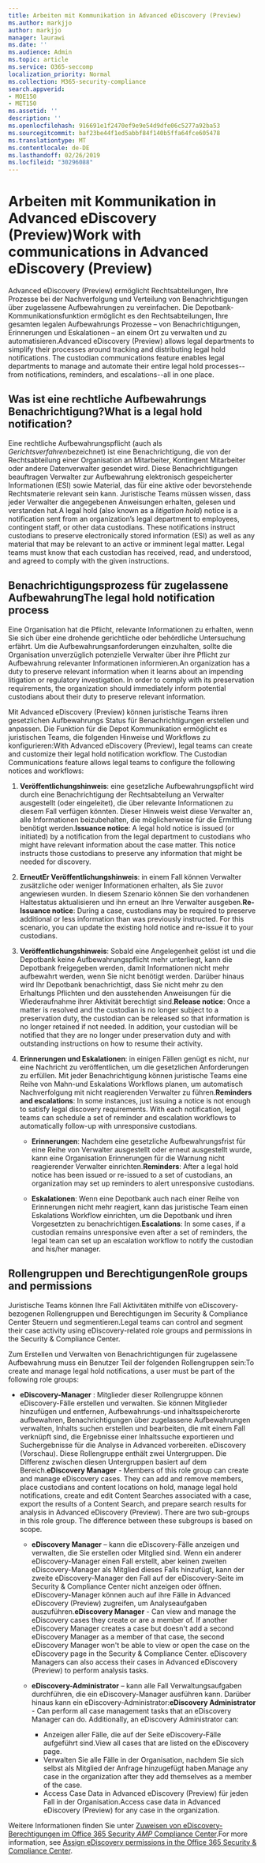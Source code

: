 ```yaml
---
title: Arbeiten mit Kommunikation in Advanced eDiscovery (Preview)
ms.author: markjjo
author: markjjo
manager: laurawi
ms.date: ''
ms.audience: Admin
ms.topic: article
ms.service: O365-seccomp
localization_priority: Normal
ms.collection: M365-security-compliance
search.appverid:
- MOE150
- MET150
ms.assetid: ''
description: ''
ms.openlocfilehash: 916691e1f2470ef9e9e54d9dfe06c5277a92ba53
ms.sourcegitcommit: baf23be44f1ed5abbf84f140b5ffa64fce605478
ms.translationtype: MT
ms.contentlocale: de-DE
ms.lasthandoff: 02/26/2019
ms.locfileid: "30296088"
---
```

# <a name="work-with-communications-in-advanced-ediscovery-preview"></a><span data-ttu-id="850d4-102">Arbeiten mit Kommunikation in Advanced eDiscovery (Preview)</span><span class="sxs-lookup"><span data-stu-id="850d4-102">Work with communications in Advanced eDiscovery (Preview)</span></span>

<span data-ttu-id="850d4-p101">Advanced eDiscovery (Preview) ermöglicht Rechtsabteilungen, Ihre Prozesse bei der Nachverfolgung und Verteilung von Benachrichtigungen über zugelassene Aufbewahrungen zu vereinfachen. Die Depotbank-Kommunikationsfunktion ermöglicht es den Rechtsabteilungen, Ihre gesamten legalen Aufbewahrungs Prozesse – von Benachrichtigungen, Erinnerungen und Eskalationen – an einem Ort zu verwalten und zu automatisieren.</span><span class="sxs-lookup"><span data-stu-id="850d4-p101">Advanced eDiscovery (Preview) allows legal departments to simplify their processes around tracking and distributing legal hold notifications. The custodian communications feature enables legal departments to manage and automate their entire legal hold processes--from notifications, reminders, and escalations--all in one place.</span></span>

## <a name="what-is-a-legal-hold-notification"></a><span data-ttu-id="850d4-105">Was ist eine rechtliche Aufbewahrungs Benachrichtigung?</span><span class="sxs-lookup"><span data-stu-id="850d4-105">What is a legal hold notification?</span></span>

<span data-ttu-id="850d4-p102">Eine rechtliche Aufbewahrungspflicht (auch als *Gerichtsverfahren*bezeichnet) ist eine Benachrichtigung, die von der Rechtsabteilung einer Organisation an Mitarbeiter, Kontingent Mitarbeiter oder andere Datenverwalter gesendet wird. Diese Benachrichtigungen beauftragen Verwalter zur Aufbewahrung elektronisch gespeicherter Informationen (ESI) sowie Material, das für eine aktive oder bevorstehende Rechtsmaterie relevant sein kann. Juristische Teams müssen wissen, dass jeder Verwalter die angegebenen Anweisungen erhalten, gelesen und verstanden hat.</span><span class="sxs-lookup"><span data-stu-id="850d4-p102">A legal hold (also known as a *litigation hold*) notice is a notification sent from an organization’s legal department to employees, contingent staff, or other data custodians. These notifications instruct custodians to preserve electronically stored information (ESI) as well as any material that may be relevant to an active or imminent legal matter. Legal teams must know that each custodian has received, read, and understood, and agreed to comply with the given instructions.</span></span>

## <a name="the-legal-hold-notification-process"></a><span data-ttu-id="850d4-109">Benachrichtigungsprozess für zugelassene Aufbewahrung</span><span class="sxs-lookup"><span data-stu-id="850d4-109">The legal hold notification process</span></span>

<span data-ttu-id="850d4-p103">Eine Organisation hat die Pflicht, relevante Informationen zu erhalten, wenn Sie sich über eine drohende gerichtliche oder behördliche Untersuchung erfährt. Um die Aufbewahrungsanforderungen einzuhalten, sollte die Organisation unverzüglich potenzielle Verwalter über ihre Pflicht zur Aufbewahrung relevanter Informationen informieren.</span><span class="sxs-lookup"><span data-stu-id="850d4-p103">An organization has a duty to preserve relevant information when it learns about an impending litigation or regulatory investigation. In order to comply with its preservation requirements, the organization should immediately inform potential custodians about their duty to preserve relevant information.</span></span> 

<span data-ttu-id="850d4-p104">Mit Advanced eDiscovery (Preview) können juristische Teams ihren gesetzlichen Aufbewahrungs Status für Benachrichtigungen erstellen und anpassen. Die Funktion für die Depot Kommunikation ermöglicht es juristischen Teams, die folgenden Hinweise und Workflows zu konfigurieren:</span><span class="sxs-lookup"><span data-stu-id="850d4-p104">With Advanced eDiscovery (Preview), legal teams can create and customize their legal hold notification workflow. The Custodian Communications feature allows legal teams to configure the following notices and workflows:</span></span>

1. <span data-ttu-id="850d4-p105">**Veröffentlichungshinweis**: eine gesetzliche Aufbewahrungspflicht wird durch eine Benachrichtigung der Rechtsabteilung an Verwalter ausgestellt (oder eingeleitet), die über relevante Informationen zu diesem Fall verfügen könnten. Dieser Hinweis weist diese Verwalter an, alle Informationen beizubehalten, die möglicherweise für die Ermittlung benötigt werden.</span><span class="sxs-lookup"><span data-stu-id="850d4-p105">**Issuance notice**: A legal hold notice is issued (or initiated) by a notification from the legal department to custodians who might have relevant information about the case matter. This notice instructs those custodians to preserve any information that might be needed for discovery.</span></span> 
   
2.  <span data-ttu-id="850d4-p106">**ErneutEr Veröffentlichungshinweis**: in einem Fall können Verwalter zusätzliche oder weniger Informationen erhalten, als Sie zuvor angewiesen wurden. In diesem Szenario können Sie den vorhandenen Haltestatus aktualisieren und ihn erneut an Ihre Verwalter ausgeben.</span><span class="sxs-lookup"><span data-stu-id="850d4-p106">**Re-Issuance notice**: During a case, custodians may be required to preserve additional or less information than was previously instructed. For this scenario, you can update the existing hold notice and re-issue it to your custodians.</span></span>

3.  <span data-ttu-id="850d4-p107">**Veröffentlichungshinweis**: Sobald eine Angelegenheit gelöst ist und die Depotbank keine Aufbewahrungspflicht mehr unterliegt, kann die Depotbank freigegeben werden, damit Informationen nicht mehr aufbewahrt werden, wenn Sie nicht benötigt werden. Darüber hinaus wird Ihr Depotbank benachrichtigt, dass Sie nicht mehr zu den Erhaltungs Pflichten und den ausstehenden Anweisungen für die Wiederaufnahme ihrer Aktivität berechtigt sind.</span><span class="sxs-lookup"><span data-stu-id="850d4-p107">**Release notice**: Once a matter is resolved and the custodian is no longer subject to a preservation duty, the custodian can be released so that information is no longer retained if not needed. In addition, your custodian will be notified that they are no longer under preservation duty and with outstanding instructions on how to resume their activity.</span></span>

4. <span data-ttu-id="850d4-p108">**Erinnerungen und Eskalationen**: in einigen Fällen genügt es nicht, nur eine Nachricht zu veröffentlichen, um die gesetzlichen Anforderungen zu erfüllen. Mit jeder Benachrichtigung können juristische Teams eine Reihe von Mahn-und Eskalations Workflows planen, um automatisch Nachverfolgung mit nicht reagierenden Verwalter zu führen.</span><span class="sxs-lookup"><span data-stu-id="850d4-p108">**Reminders and escalations**: In some instances, just issuing a notice is not enough to satisfy legal discovery requirements. With each notification, legal teams can schedule a set of reminder and escalation workflows to automatically follow-up with unresponsive custodians.</span></span>

    - <span data-ttu-id="850d4-122">**Erinnerungen**: Nachdem eine gesetzliche Aufbewahrungsfrist für eine Reihe von Verwalter ausgestellt oder erneut ausgestellt wurde, kann eine Organisation Erinnerungen für die Warnung nicht reagierender Verwalter einrichten.</span><span class="sxs-lookup"><span data-stu-id="850d4-122">**Reminders**:  After a legal hold notice has been issued or re-issued to a set of custodians, an organization may set up reminders to alert unresponsive custodians.</span></span> 

    - <span data-ttu-id="850d4-123">**Eskalationen**: Wenn eine Depotbank auch nach einer Reihe von Erinnerungen nicht mehr reagiert, kann das juristische Team einen Eskalations Workflow einrichten, um die Depotbank und ihren Vorgesetzten zu benachrichtigen.</span><span class="sxs-lookup"><span data-stu-id="850d4-123">**Escalations**: In some cases, if a custodian remains unresponsive even after a set of reminders, the legal team can set up an escalation workflow to notify the custodian and his/her manager.</span></span>

## <a name="role-groups-and-permissions"></a><span data-ttu-id="850d4-124">Rollengruppen und Berechtigungen</span><span class="sxs-lookup"><span data-stu-id="850d4-124">Role groups and permissions</span></span> 

<span data-ttu-id="850d4-125">Juristische Teams können Ihre Fall Aktivitäten mithilfe von eDiscovery-bezogenen Rollengruppen und Berechtigungen im Security & Compliance Center Steuern und segmentieren.</span><span class="sxs-lookup"><span data-stu-id="850d4-125">Legal teams can control and segment their case activity using eDiscovery-related role groups and permissions in the Security & Compliance Center.</span></span> 

<span data-ttu-id="850d4-126">Zum Erstellen und Verwalten von Benachrichtigungen für zugelassene Aufbewahrung muss ein Benutzer Teil der folgenden Rollengruppen sein:</span><span class="sxs-lookup"><span data-stu-id="850d4-126">To create and manage legal hold notifications, a user must be part of the following role groups:</span></span>

- <span data-ttu-id="850d4-p109">**eDiscovery-Manager** : Mitglieder dieser Rollengruppe können eDiscovery-Fälle erstellen und verwalten. Sie können Mitglieder hinzufügen und entfernen, Aufbewahrungs-und inhaltsspeicherorte aufbewahren, Benachrichtigungen über zugelassene Aufbewahrungen verwalten, Inhalts suchen erstellen und bearbeiten, die mit einem Fall verknüpft sind, die Ergebnisse einer Inhaltssuche exportieren und Suchergebnisse für die Analyse in Advanced vorbereiten. eDiscovery (Vorschau). Diese Rollengruppe enthält zwei Untergruppen. Die Differenz zwischen diesen Untergruppen basiert auf dem Bereich.</span><span class="sxs-lookup"><span data-stu-id="850d4-p109">**eDiscovery Manager** - Members of this role group can create and manage eDiscovery cases. They can add and remove members, place custodians and content locations on hold, manage legal hold notifications, create and edit Content Searches associated with a case, export the results of a Content Search, and prepare search results for analysis in Advanced eDiscovery (Preview). There are two sub-groups in this role group. The difference between these subgroups is based on scope.</span></span>

  - <span data-ttu-id="850d4-p110">**eDiscovery Manager** – kann die eDiscovery-Fälle anzeigen und verwalten, die Sie erstellen oder Mitglied sind. Wenn ein anderer eDiscovery-Manager einen Fall erstellt, aber keinen zweiten eDiscovery-Manager als Mitglied dieses Falls hinzufügt, kann der zweite eDiscovery-Manager den Fall auf der eDiscovery-Seite im Security & Compliance Center nicht anzeigen oder öffnen. eDiscovery-Manager können auch auf ihre Fälle in Advanced eDiscovery (Preview) zugreifen, um Analyseaufgaben auszuführen.</span><span class="sxs-lookup"><span data-stu-id="850d4-p110">**eDiscovery Manager** - Can view and manage the eDiscovery cases they create or are a member of. If another eDiscovery Manager creates a case but doesn't add a second eDiscovery Manager as a member of that case, the second eDiscovery Manager won't be able to view or open the case on the eDiscovery page in the Security & Compliance Center. eDiscovery Managers can also access their cases in Advanced eDiscovery (Preview) to perform analysis tasks.</span></span>

  - <span data-ttu-id="850d4-p111">**eDiscovery-Administrator** – kann alle Fall Verwaltungsaufgaben durchführen, die ein eDiscovery-Manager ausführen kann. Darüber hinaus kann ein eDiscovery-Administrator:</span><span class="sxs-lookup"><span data-stu-id="850d4-p111">**eDiscovery Administrator** - Can perform all case management tasks that an eDiscovery Manager can do. Additionally, an eDiscovery Administrator can:</span></span>
    
    - <span data-ttu-id="850d4-136">Anzeigen aller Fälle, die auf der Seite eDiscovery-Fälle aufgeführt sind.</span><span class="sxs-lookup"><span data-stu-id="850d4-136">View all cases that are listed on the eDiscovery page.</span></span>
    - <span data-ttu-id="850d4-137">Verwalten Sie alle Fälle in der Organisation, nachdem Sie sich selbst als Mitglied der Anfrage hinzugefügt haben.</span><span class="sxs-lookup"><span data-stu-id="850d4-137">Manage any case in the organization after they add themselves as a member of the case.</span></span>
    - <span data-ttu-id="850d4-138">Access Case Data in Advanced eDiscovery (Preview) für jeden Fall in der Organisation.</span><span class="sxs-lookup"><span data-stu-id="850d4-138">Access case data in Advanced eDiscovery (Preview) for any case in the organization.</span></span>

<span data-ttu-id="850d4-139">Weitere Informationen finden Sie unter [Zuweisen von eDiscovery-Berechtigungen im Office 365 Security _AMP_ Compliance Center](../assign-ediscovery-permissions.md).</span><span class="sxs-lookup"><span data-stu-id="850d4-139">For more information, see [Assign eDiscovery permissions in the Office 365 Security & Compliance Center](../assign-ediscovery-permissions.md).</span></span>